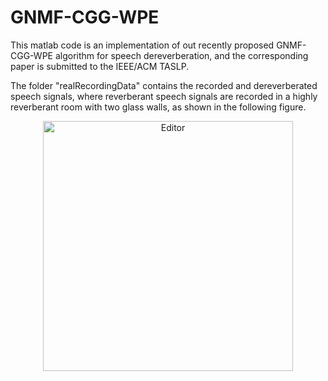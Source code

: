 # GNMF-CGG-WPE
This matlab code is an implementation of out recently proposed GNMF-CGG-WPE algorithm for speech dereverberation, and the corresponding paper is submitted to the IEEE/ACM TASLP. 

The folder "realRecordingData" contains the recorded and dereverberated speech signals, where reverberant speech signals are recorded in a highly reverberant room with two glass walls, as shown in the following figure.

<div align="center">
	<img src="recordingCondition.png" alt="Editor" width="400">
</div>

